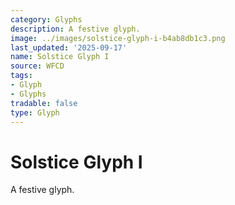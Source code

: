 ```yaml
---
category: Glyphs
description: A festive glyph.
image: ../images/solstice-glyph-i-b4ab8db1c3.png
last_updated: '2025-09-17'
name: Solstice Glyph I
source: WFCD
tags:
- Glyph
- Glyphs
tradable: false
type: Glyph
---
```


# Solstice Glyph I

A festive glyph.

